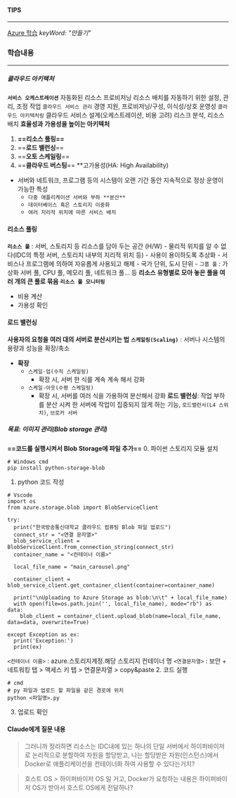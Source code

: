 
#### TIPS
---
[Azure 학습](https://learn.microsoft.com/ko-kr/training/azure/) _keyWord: "만들기"_
### 학습내용
---
##### 클라우드 아키텍처
**`서비스 오케스트레이션`**
	자동화된 리소스 프로비저닝
	리소스 배치를 자동하기 위한 설정, 관리, 조정 작업
`클라우드 서비스 관리`
	경영 지원, 프로비저닝/구성, 이식성/상호 운영성
`클라우드 아키텍처링`
	클라우드 서비스 설계(오케스트레이션, 비용 고려)
	리스크 분석, 리소스 배치
**효율성과 가용성을 높이는 아키텍처**
1. **==리소스 풀링==**
2. ==**로드 밸런싱**==
3. ==**오토 스케일링**==
4. ==**클라우드 버스팅**==
**고가용성(HA: High Availability)
- 서버와 네트워크, 프로그램 등의 시스템이 오랜 기간 동안 지속적으로 정상 운영이 가능한 특성
	- `다중 애플리케이션 서버와 부하 **분산**`
	- `데이터베이스 혹은 스토리지 이중화`
	- `여러 지리적 위치에 따른 서비스 배치`
#### 리소스 풀링
**`리소스 풀`** : 서버, 스토리지 등 리소스를 담아 두는 공간 (H/W)
	- 물리적 위치를 알 수 없다(IDC의 특정 서버, 스토리지 내부의 지리적 위치 등)
	- 사용이 용이하도록 추상화
	- 서비스나 프로그램에 의하여 자유롭게 사용되고 해제
	- 국가 단위, 도시 단위 
	- `그룹 풀` : 가상화 서버 풀, CPU 풀, 메모리 풀, 네트워크 풀... 등 **리소스 유형별로 모아 놓은 풀을 여러 개의 큰 풀로 묶음**
**`리소스 풀 모니터링`**
- 비용 계산
- 가용성 확인
#### 로드 밸런싱
**사용자의 요청을 여러 대의 서버로 분산시키는 법**
**`스케일링(Scaling)`** : 서버나 시스템의 용량과 성능을 확장/축소
- **확장**
	- `스케일-업(수직 스케일링)`
		- 확장 시, 서버 한 식를 계속 계속 해서 강화
	- `스케일-아웃(수평 스케일링)`
		- 확장 시, 서버를 여러 식을 가용하여 분산해서 강화
**로드 밸런싱**: 작업 부하를 분산 시켜 한 서버에 작업이 집중되지 않게 하는 기능, `로드밸런서(L4 스위치)`, `브로커 서버`

##### 목표: 이미지 관리(Blob storage 관리)
**==코드를 실행시켜서 Blob Storage에 파일 추가==**
0. 파이썬 스토리지 모듈 설치
```
# Windows cmd
pip install python-storage-blob
```
1. python 코드 작성
```
# Vscode
import os
from azure.storage.blob import BlobServiceClient

try:
  print("한국방송통신대학교 클라우드 컴퓨팅 Blob 파일 업로드")
  connect_str = "<연결 문자열>"
  blob_service_client = BlobServiceClient.from_connection_string(connect_str)
  container_name = "<컨테이너 이름>"

  local_file_name = "main_carousel.png" 

  container_client = blob_service_client.get_container_client(container=container_name)

  print("\nUploading to Azure Storage as blob:\n\t" + local_file_name)
  with open(file=os.path.join('', local_file_name), mode="rb") as data:
    blob_client = container_client.upload_blob(name=local_file_name, data=data, overwrite=True)
  
except Exception as ex: 
  print('Exception:') 
  print(ex)
```
`<컨테이너 이름>` : azure.스토리지계정.해당 스토리지 컨테이너 명
`<연결문자열>` : 보안 + 네트워킹 탭 > 액세스 키 탭 > 연결문자열 > copy&paste
2. 코드 실행
```
# cmd
# py 파일과 업로드 할 파일을 같은 경로에 위치
python <파일명>.py
```
3. 업로드 확인
#### Claude에게 질문 내용

>그러니까 정리하면 리소스는 IDC내에 있는 하나의 단일 서버에서 하이퍼바이저로 논리적으로 분할하여 자원을 할당받고,
> 나는 할당받은 자원(인스턴스)에서 Docker로 애플리케이션을 컨테이너화 하여 사용할 수 있다는거지?

>호스트 OS > 하이퍼바이저 OS 일 거고, Docker가 요청하는 내용은 하이퍼바이저 OS가 받아서 호스트 OS에게 전달하나?